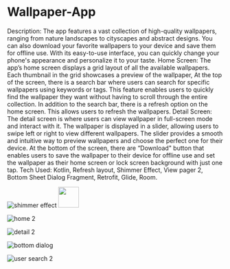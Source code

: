 # Wallpaper-App

Description:
The app features a vast collection of high-quality wallpapers, ranging from nature landscapes to cityscapes and abstract designs. You can also download your favorite wallpapers to your device and save them for offline use. With its easy-to-use interface, you can quickly change your phone's appearance and personalize it to your taste.
Home Screen:
The app’s home screen displays a grid layout of all the available wallpapers. Each thumbnail in the grid showcases a preview of the wallpaper, At the top of the screen, there is a search bar where users can search for specific wallpapers using keywords or tags. This feature enables users to quickly find the wallpaper they want without having to scroll through the entire collection. In addition to the search bar, there is a refresh option on the home screen. This allows users to refresh the wallpapers.
Detail Screen:
The detail screen is where users can view wallpaper in full-screen mode and interact with it. The wallpaper is displayed in a slider, allowing users to swipe left or right to view different wallpapers. The slider provides a smooth and intuitive way to preview wallpapers and choose the perfect one for their device. At the bottom of the screen, there are “Download" button that enables users to save the wallpaper to their device for offline use and set the wallpaper as their home screen or lock screen background with just one tap. 
Tech Used: 
Kotlin, Refresh layout, Shimmer Effect, View pager 2, Bottom Sheet Dialog Fragment, Retrofit, Glide, Room.

![shimmer effect](https://user-images.githubusercontent.com/100696254/216515441-f5ecb8a0-f57f-4446-8c38-d953fddc3cf2.jpg)
<img src="[https://github.com/favicon.ico](https://user-images.githubusercontent.com/100696254/216515441-f5ecb8a0-f57f-4446-8c38-d953fddc3cf2.jpg)" width="48">

![home 2](https://user-images.githubusercontent.com/100696254/216515374-05976dce-28ea-4eef-9b57-ac507681a40d.jpg)

![detail 2](https://user-images.githubusercontent.com/100696254/216515418-2fc06bb7-c631-45d0-995b-0d3dc69dff0a.jpg)

![bottom dialog](https://user-images.githubusercontent.com/100696254/216515434-9dad6969-40bb-459f-8402-1a2ce64dd66a.jpg)

![user search 2](https://user-images.githubusercontent.com/100696254/216515469-6b879e1b-4435-40a8-a120-fde0c17ff2f8.jpg)

